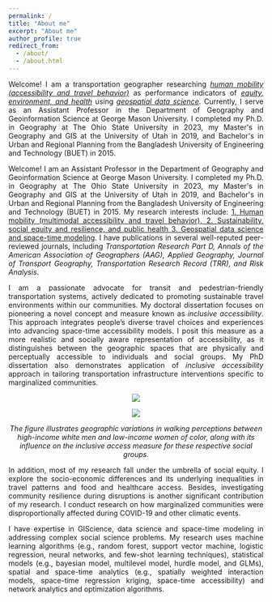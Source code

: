 ```yaml
---
permalink: /
title: "About me"
excerpt: "About me"
author_profile: true
redirect_from:
  - /about/
  - /about.html
---
```

<p align="justify"> Welcome! I am a transportation geographer researching <u><i>human mobility (accessibility and travel behavior)</i></u> as performance indicators of <u><i>equity, environment, and health</i></u> using <u><i>geospatial data science</i></u>. Currently, I serve as an Assistant Professor in the Department of Geography and Geoinformation Science at George Mason University. I completed my Ph.D. in Geography at The Ohio State University in 2023, my Master's in Geography and GIS at the University of Utah in 2019, and Bachelor's in Urban and Regional Planning from the Bangladesh University of Engineering and Technology (BUET) in 2015.</p>

<p align="justify"> Welcome! I am an Assistant Professor in the Department of Geography and Geoinformation Science at George Mason University. I completed my Ph.D. in Geography at The Ohio State University in 2023, my Master's in Geography and GIS at the University of Utah in 2019, and Bachelor's in Urban and Regional Planning from the Bangladesh University of Engineering and Technology (BUET) in 2015. My research interests include: <u>1. Human mobility (multimodal accessibility and travel behavior), 2. Sustainability, social equity and resilience, and public health 3. Geospatial data science and space-time modeling</u>. I have publications in several well-reputed peer-reviewed journals, including <i> Transportation Research Part D, Annals of the American Association of Geographers (AAG), Applied Geography, Journal of Transport Geography, Transportation Research Record (TRR), and Risk Analysis</i>.</p>

<p align="justify"> I am a passionate advocate for transit and pedestrian-friendly transportation systems, actively dedicated to promoting sustainable travel environments within our communities. My doctoral dissertation focuses on pioneering a novel concept and measure known as <i>inclusive accessibility</i>. This approach integrates people’s diverse travel choices and experiences into advancing space-time accessibility models. I posit this measure as a more realistic and socially aware representation of accessibility, as it distinguishes between the geographic spaces that are physically and perceptually accessible to individuals and social groups. My PhD dissertation also demonstrates application of <i>inclusive accessibility</i> approach in tailoring transportation infrastructure interventions specific to marginalized communities.</p>

<p align="center"> <img src="/images/walking impedance.png" style = "border:0"> </p>
<p align="center"> <img src="/images/Inclusive access.png" style = "border:0"> </p>
<p font size = "8" align="center"><i> The figure illustrates geographic variations in walking perceptions between high-income white men and low-income women of color, along with its influence on the inclusive access measure for these respective social groups. </i></p>

<p align="justify"> In addition, most of my research fall under the umbrella of social equity. I explore the socio-economic differences and its underlying inequalities in travel patterns and food and healthcare access. Besides, investigating community resilience during disruptions is another significant contribution of my research. I conduct research on how marginalized communities were disproportionally affected during COVID-19 and other climatic events. </p>

<p align="justify"> I have expertise in GIScience, data science and space-time modeling in addressing complex social science problems. My research uses machine learning algorithms (e.g., random forest, support vector machine, logistic regression, neural networks, and few-shot learning techniques), statistical models (e.g., bayesian model, multilevel model, hurdle model, and GLMs), spatial and space-time analytics (e.g., spatially weighted interaction models, space-time regression kriging, space-time accessibility) and network analytics and optimization algorithms. </p>
